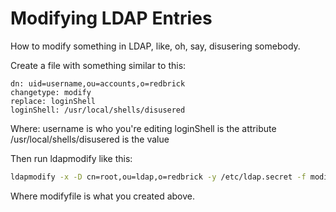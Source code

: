 # Modifying LDAP Entries

How to modify something in LDAP, like, oh, say, disusering somebody.

Create a file with something similar to this:

```ldif
dn: uid=username,ou=accounts,o=redbrick
changetype: modify
replace: loginShell
loginShell: /usr/local/shells/disusered
```

Where: username is who you're editing
loginShell is the attribute
/usr/local/shells/disusered is the value

Then run ldapmodify like this:

```bash
ldapmodify -x -D cn=root,ou=ldap,o=redbrick -y /etc/ldap.secret -f modifyfile
```

Where modifyfile is what you created above.
